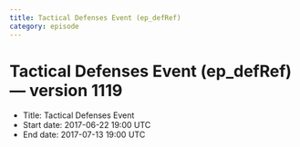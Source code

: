 ```yaml
---
title: Tactical Defenses Event (ep_defRef)
category: episode
---
```


# Tactical Defenses Event (ep_defRef) — version 1119



  * Title: Tactical Defenses Event
  * Start date: 2017-06-22 19:00 UTC
  * End date: 2017-07-13 19:00 UTC

